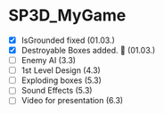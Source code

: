 # SP3D_MyGame

- [x] IsGrounded fixed (01.03.)
- [x] Destroyable Boxes added. :tada: (01.03.)
- [ ] Enemy AI (3.3)
- [ ] 1st Level Design (4.3)
- [ ] Exploding boxes (5.3)
- [ ] Sound Effects (5.3)
- [ ] Video for presentation (6.3)
